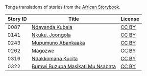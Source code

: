 Tonga translations of stories from the [African Storybook](https://africanstorybook.org).

Story ID | Title | License
-------- | ----- | -------
0087 | [Ndayanda Kubala](https://africanstorybook.org/reader.php?id=18631&d=0&a=1) | [CC BY](https://creativecommons.org/licenses/by/3.0/)
0141 | [Nkuku, Joongola](https://africanstorybook.org/reader.php?id=18643&d=0&a=1) | [CC BY](https://creativecommons.org/licenses/by/3.0/)
0243 | [Mupumuno Abankaaka](https://africanstorybook.org/reader.php?id=18644&d=0&a=1) | [CC BY](https://creativecommons.org/licenses/by/4.0/)
0262 | [Magozwe](https://africanstorybook.org/reader.php?id=18653&d=0&a=1) | [CC BY](https://creativecommons.org/licenses/by/4.0/)
0316 | [Ndakkomana Kucita](http://africanstorybook.org/reader.php?id=18630&d=0&a=1) | [CC BY](https://creativecommons.org/licenses/by/4.0/)
0322 | [Bumwi Buzuba Masikati Mu Nsabata](http://africanstorybook.org/reader.php?id=18650&d=0&a=1) | [CC BY](https://creativecommons.org/licenses/by/3.0/)
